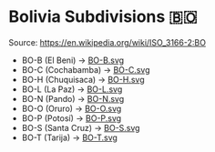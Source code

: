 # Bolivia Subdivisions 🇧🇴

Source: https://en.wikipedia.org/wiki/ISO_3166-2:BO

* BO-B (El Beni) -> [BO-B.svg](https://github.com/amckenna41/iso3166-flag-icons/blob/main/iso3166-2-icons/BO/BO-B.svg)
* BO-C (Cochabamba) -> [BO-C.svg](https://github.com/amckenna41/iso3166-flag-icons/blob/main/iso3166-2-icons/BO/BO-C.svg)
* BO-H (Chuquisaca) -> [BO-H.svg](https://github.com/amckenna41/iso3166-flag-icons/blob/main/iso3166-2-icons/BO/BO-H.svg)
* BO-L (La Paz) -> [BO-L.svg](https://github.com/amckenna41/iso3166-flag-icons/blob/main/iso3166-2-icons/BO/BO-L.svg)
* BO-N (Pando) -> [BO-N.svg](https://github.com/amckenna41/iso3166-flag-icons/blob/main/iso3166-2-icons/BO/BO-N.svg)
* BO-O (Oruro) -> [BO-O.svg](https://github.com/amckenna41/iso3166-flag-icons/blob/main/iso3166-2-icons/BO/BO-O.svg)
* BO-P (Potosí) -> [BO-P.svg](https://github.com/amckenna41/iso3166-flag-icons/blob/main/iso3166-2-icons/BO/BO-P.svg)
* BO-S (Santa Cruz) -> [BO-S.svg](https://github.com/amckenna41/iso3166-flag-icons/blob/main/iso3166-2-icons/BO/BO-S.svg)
* BO-T (Tarija) -> [BO-T.svg](https://github.com/amckenna41/iso3166-flag-icons/blob/main/iso3166-2-icons/BO/BO-T.svg)
